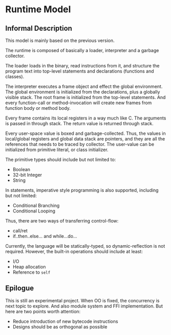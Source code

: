 # Runtime Model


## Informal Description

This model is mainly based on the previous version.

The runtime is composed of basically a loader, interpreter and a garbage collector.

The loader loads in the binary, read instructions from it, and structure the program text into top-level statements and declarations (functions and classes).

The interpreter executes a frame object and effect the global environment. The global environment is initialized from the declarations, plus a globally visible stack. The root frame is initialized from the top-level statements. And every function-call or method-invocation will create new frames from function body or method body.

Every frame contains its local registers in a way much like C. The arguments is passed in through stack. The return value is returned through stack.

Every user-space value is boxed and garbage-collected. Thus, the values in local/global registers and global data stack are pointers, and they are all the references that needs to be traced by collector. The user-value can be initialized from primitive literal, or class initializer.

The primitive types should include but not limited to:

* Boolean
* 32-bit Integer
* String

In statements, imperative style programming is also supported, including but not limited:

* Conditional Branching
* Conditional Looping

Thus, there are two ways of transferring control-flow:

* call/ret
* if..then..else... and while...do...

Currently, the language will be statically-typed, so dynamic-reflection is not required. However, the built-in operations should include at least:

* I/O
* Heap allocation
* Reference to `self`

## Epilogue
This is still an experimental project. When OO is fixed, the concurrency is next topic to explore. And also module system and FFI implementation. But here are two points worth attention:

* Reduce introduction of new bytecode instructions
* Designs should be as orthogonal as possible 

